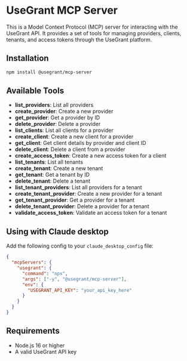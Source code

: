 # UseGrant MCP Server

This is a Model Context Protocol (MCP) server for interacting with the UseGrant API. It provides a set of tools for managing providers, clients, tenants, and access tokens through the UseGrant platform.

## Installation

```bash
npm install @usegrant/mcp-server
```

## Available Tools

- **list_providers**: List all providers
- **create_provider**: Create a new provider
- **get_provider**: Get a provider by ID
- **delete_provider**: Delete a provider
- **list_clients**: List all clients for a provider
- **create_client**: Create a new client for a provider
- **get_client**: Get client details by provider and client ID
- **delete_client**: Delete a client from a provider
- **create_access_token**: Create a new access token for a client
- **list_tenants**: List all tenants
- **create_tenant**: Create a new tenant
- **get_tenant**: Get a tenant by ID
- **delete_tenant**: Delete a tenant
- **list_tenant_providers**: List all providers for a tenant
- **create_tenant_provider**: Create a new provider for a tenant
- **get_tenant_provider**: Get a provider for a tenant
- **delete_tenant_provider**: Delete a provider for a tenant
- **validate_access_token**: Validate an access token for a tenant

## Using with Claude desktop

Add the following config to your `claude_desktop_config` file:

```json
{
  "mcpServers": {
    "usegrant": {
      "command": "npx",
      "args": ["-y", "@usegrant/mcp-server"],
      "env": {
        "USEGRANT_API_KEY": "your_api_key_here"
      }
    }
  }
}
```

## Requirements

- Node.js 16 or higher
- A valid UseGrant API key
